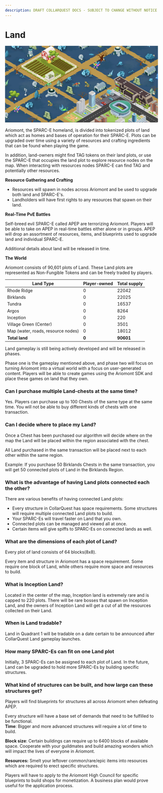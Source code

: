 ```yaml
---
description: DRAFT COLLARQUEST DOCS - SUBJECT TO CHANGE WITHOUT NOTICE.
---
```


# Land

![CollarQuest a Metaverse Play2Earn Ecosystem](../../../../.gitbook/assets/CollarQuest-LAND.png)

Ariomont,  the SPARC-E homeland,  is divided into tokenized plots of land which act as homes and bases of operation for their SPARC-E. Plots can be upgraded over time using a variety of resources and crafting ingredients that can be found when playing the game.&#x20;

In addition, land-owners might find TAG tokens on their land plots, or use the SPARC-E  that occupies the land plot to explore resource nodes on the map. When interacting with resources nodes SPARC-E  can find TAG and potentially other resources.&#x20;

**Resource Gathering and Crafting**

* Resources will spawn in nodes across Ariomont and be used to upgrade both land and SPARC-E's.
* Landholders will have first rights to any resources that spawn on their land.

**Real-Time PvE Battles**

Self-breed evil SPARC-E called APEP are terrorizing Ariomont. Players will be able to take on APEP in real-time battles either alone or in groups. APEP will drop an assortment of resources, items, and blueprints used to upgrade land and individual SPARC-E.

Additional details about land will be released in time.

**The World**

Ariomont consists of 90,601 plots of Land. These Land plots are represented as Non-Fungible Tokens and can be freely traded by players.

| Land Type                          | Player-owned | Total supply |
| ---------------------------------- | ------------ | ------------ |
| Rhode Ridge                        | 0            | 22042        |
| Birklands                          | 0            | 22025        |
| Tundra                             | 0            | 16537        |
| Argos                              | 0            | 8264         |
| Inception                          | 0            | 220          |
| Village Green (Center)             | 0            | 3501         |
| Map (water, roads, resource nodes) | 0            | 18012        |
| **Total land**                     | **0**        | **90601**    |

Land gameplay is still being actively developed and will be released in phases.

Phase one is the gameplay mentioned above, and phase two will focus on turning Ariomont into a virtual world with a focus on user-generated content. Players will be able to create games using the Ariomont SDK and place these games on land that they own.&#x20;

### **Can I purchase multiple Land-chests at the same time?** <a href="#7056" id="7056"></a>

Yes. Players can purchase up to 100 Chests of the same type at the same time. You will not be able to buy different kinds of chests with one transaction.

### **Can I decide where to place my Land?** <a href="#3391" id="3391"></a>

Once a Chest has been purchased our algorithm will decide where on the map the Land will be placed within the region associated with the chest.

All Land purchased in the same transaction will be placed next to each other within the same region.

Example: If you purchase 50 Birklands Chests in the same transaction, you will get 50 connected plots of Land in the Birklands Region.

### **What is the advantage of having Land plots connected each the other?** <a href="#83fc" id="83fc"></a>

There are various benefits of having connected Land plots:

* Every structure in CollarQuest has space requirements. Some structures will require multiple connected Land plots to build.
* Your SPARC-Es will travel faster on Land that you own.
* Connected plots can be managed and viewed all at once.
* Certain items will give spiffs to SPARC-Es on connected lands as well.

### **What are the dimensions of each plot of Land?** <a href="#8876" id="8876"></a>

Every plot of land consists of 64 blocks(8x8).

Every item and structure in Ariomont has a space requirement. Some require one block of Land, while others require more space and resources to build.

### **What is** Inception **Land?** <a href="#b9c8" id="b9c8"></a>

Located in the center of the map, Inception land is extremely rare and is capped to 220 plots. There will be rare bosses that spawn on Inception Land, and the owners of Inception Land will get a cut of all the resources collected on their Land.

### **When is Land tradable?** <a href="#1921" id="1921"></a>

Land in Quadrant 1 will be tradable on a date certain to be announced after CollarQuest Land gameplay launches.

### **How many SPARC-Es can fit on one Land plot** <a href="#fdad" id="fdad"></a>

Initially, 3 SPARC-Es can be assigned to each plot of Land. In the future, Land can be upgraded to hold more SPARC-Es by building specific structures.

### **What kind of structures can be built, and how large can these structures get?** <a href="#ea64" id="ea64"></a>

Players will find blueprints for structures all across Ariomont when defeating APEP.

Every structure will have a base set of demands that need to be fulfilled to be functional.\
**Time**: Bigger and more advanced structures will require a lot of time to build.

**Block size**: Certain buildings can require up to 6400 blocks of available space. Cooperate with your guildmates and build amazing wonders which will impact the lives of everyone in Ariomont.

**Resources:** Smelt your leftover common/rare/epic items into resources which are required to erect specific structures.

Players will have to apply to the Ariomont High Council for specific blueprints to build shops for monetization. A business plan would prove useful for the application process.

